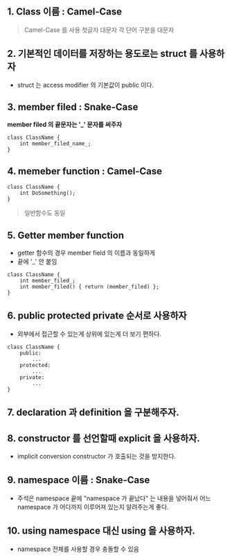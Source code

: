 

## 1. Class 이름 : Camel-Case
> Camel-Case 를 사용
> 첫글자 대문자
> 각 단어 구분을 대문자




## 2. 기본적인 데이터를 저장하는 용도로는 struct 를 사용하자
- struct 는 access modifier 의 기본값이 public 이다.




## 3. member filed : Snake-Case
**member filed 의 끝문자는 '_' 문자를 써주자**
```
class ClassName {
    int member_filed_name_;
}

```



## 4. memeber function : Camel-Case
```
class ClassName {
    int DoSomething();
}
```
> 일반함수도 동일




## 5. Getter member function
- getter 함수의 경우 member field 의 이름과 동일하게
- 끝에 '_' 안 붙임
```
class ClassName {
    int member_filed_;
    int member_filed() { return (member_filed) };
}

```




## 6. public protected private 순서로 사용하자
- 외부에서 접근할 수 있는게 상위에 있는게 더 보기 편하다.

```
class ClassName {
    public:
        ...
    protected:
        ...
    private:
        ...
}

```



## 7. declaration 과 definition 을 구분해주자.




## 8. constructor 를 선언할때 explicit 을 사용하자.
- implicit conversion constructor 가 호출되는 것을 방지한다.




## 9. namespace 이름 : Snake-Case
- 주석은 namespace 끝에 "namespace 가 끝났다" 는 내용을 넣어줘서 어느 namespace 가 어디까지 이루어져 있는지 알려주는게 좋다.




## 10. using namespace 대신 using 을 사용하자.
- namespace 전체를 사용할 경우 충돌할 수 있음

